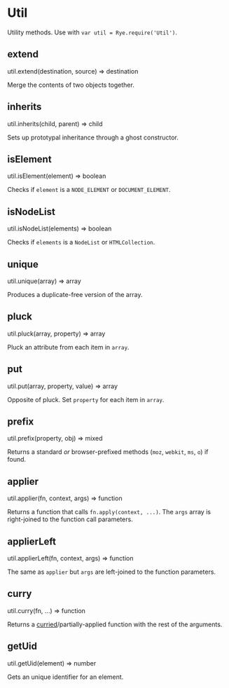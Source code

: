 Util
==================

Utility methods. Use with `var util = Rye.require('Util')`.

extend
------------------
<div class="sintax">util.extend(destination, source) <span>⇒ destination</span></div>

Merge the contents of two objects together.


inherits
------------------
<div class="sintax">util.inherits(child, parent) <span>⇒ child</span></div>

Sets up prototypal inheritance through a ghost constructor.


isElement
------------------
<div class="sintax">util.isElement(element) <span>⇒ boolean</span></div>

Checks if `element` is a `NODE_ELEMENT` or `DOCUMENT_ELEMENT`.


isNodeList
------------------
<div class="sintax">util.isNodeList(elements) <span>⇒ boolean</span></div>

Checks if `elements` is a `NodeList` or `HTMLCollection`.


unique
------------------
<div class="sintax">util.unique(array) <span>⇒ array</span></div>

Produces a duplicate-free version of the array.


pluck
------------------
<div class="sintax">util.pluck(array, property) <span>⇒ array</span></div>

Pluck an attribute from each item in `array`.


put
------------------
<div class="sintax">util.put(array, property, value) <span>⇒ array</span></div>

Opposite of pluck. Set `property` for each item in `array`.


prefix
------------------
<div class="sintax">util.prefix(property, obj) <span>⇒ mixed</span></div>

Returns a standard *or* browser-prefixed methods (`moz`, `webkit`, `ms`, `o`) if found.


applier
------------------
<div class="sintax">util.applier(fn, context, args) <span>⇒ function</span></div>

Returns a function that calls `fn.apply(context, ...)`. The `args` array is right-joined to the function call parameters.


applierLeft
------------------
<div class="sintax">util.applierLeft(fn, context, args) <span>⇒ function</span></div>

The same as `applier` but `args` are left-joined to the function parameters.


curry
------------------
<div class="sintax">util.curry(fn, ...) <span>⇒ function</span></div>

Returns a [curried](http://en.wikipedia.org/wiki/Currying)/partially-applied function with the rest of the arguments.


getUid
------------------
<div class="sintax">util.getUid(element) <span>⇒ number</span></div>

Gets an unique identifier for an element.
